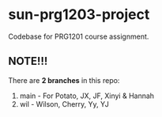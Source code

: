 # sun-prg1203-project
Codebase for PRG1201 course assignment.

## NOTE!!!
There are **2 branches** in this repo:
1) main - For Potato, JX, JF, Xinyi & Hannah
2) wil - Wilson, Cherry, Yy, YJ